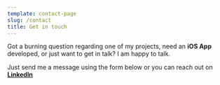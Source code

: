 ```yaml
---
template: contact-page
slug: /contact
title: Get in touch
---
```


Got a burning question regarding one of my projects, need an **iOS App** developed, or just want to get in talk? I am happy to talk.

Just send me a message using the form below or you can reach out on [<u>**LinkedIn**<u>](https://www.linkedin.com/in/bryce-kowalczyk-261a12181/)
